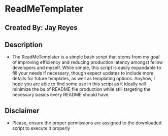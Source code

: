 # ReadMeTemplater
Created By: Jay Reyes
---

## Description
- The ReadMeTemplater is a simple bash script that stems from my goal of improving efficiency and reducing production latency amongst fellow developers and myself. While simple, this script is easily expandable to fill your needs if necessary, though expect updates to include more details for future templates, as well as templating options. Anyhow, I hope you are able to find some use in this script as it ideally will minimize the bs of README file production while still targeting the necessary basics every README should have.

## Disclaimer
- Please, ensure the proper permissions are assigned to the downloaded script to execute it properly

    
